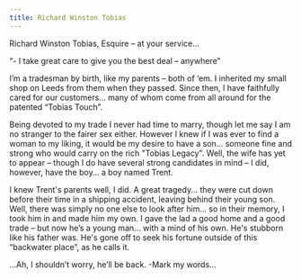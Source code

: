 ```yaml
---
title: Richard Winston Tobias
---
```


Richard Winston Tobias, Esquire – at your service…

“- I take great care to give you the best deal – anywhere”

I’m a tradesman by birth, like my parents – both of ‘em. I inherited my small shop on Leeds from them when they passed. Since then, I have faithfully cared for our customers... many of whom come from all around for the patented “Tobias Touch”. 

Being devoted to my trade I never had time to marry, though let me say I am no stranger to the fairer sex either. However I knew if I was ever to find a woman to my liking, it would be my desire to have a son... someone fine and strong who would carry on the rich "Tobias Legacy". Well, the wife has yet to appear – though I do have several strong candidates in mind – I did, however, have the boy… a boy named Trent. 

I knew Trent's parents well, I did. A great tragedy... they were cut down before their time in a shipping accident, leaving behind their young son. Well, there was simply no one else to look after him... so in their memory, I took him in and made him my own. I gave the lad a good home and a good trade – but now he’s a young man... with a mind of his own. He's stubborn like his father was. He's gone off to seek his fortune outside of this “backwater place”, as he calls it. 

…Ah, I shouldn’t worry, he’ll be back. -Mark my words… 
